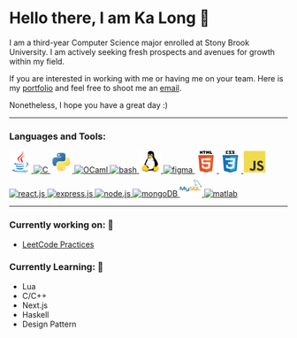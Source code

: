 # Hello there, I am Ka Long 👋

I am a third-year Computer Science major enrolled at Stony Brook University. I am actively seeking fresh prospects and avenues for growth within my field.

If you are interested in working with me or having me on your team. Here is my [portfolio](https://kalongn.github.io/Portfolio-Website/) and feel free to shoot me an [email](mailto:djklsslk@gmail.com).

Nonetheless, I hope you have a great day :)

---
<h3 align="left">Languages and Tools: </h3>
<p align="left"> 
    <a href="https://www.java.com" target="_blank" rel="noreferrer"> 
        <img src="https://raw.githubusercontent.com/devicons/devicon/master/icons/java/java-original.svg" alt="java" width="40" height="40"/> 
    </a>
    <a href="https://www.learn-c.org/" target="_blank" rel="noreferrer"> 
        <img src="https://upload.wikimedia.org/wikipedia/commons/1/18/C_Programming_Language.svg" alt="C" width="40" height="40"/> 
    </a>
    <a href="https://www.python.org" target="_blank" rel="noreferrer"> 
        <img src="https://raw.githubusercontent.com/devicons/devicon/master/icons/python/python-original.svg" alt="python" width="40" height="40"/> 
    </a> 
    <a href="https://ocaml.org/" target="_blank" rel="noreferrer"> 
        <img src="https://cdn.jsdelivr.net/gh/devicons/devicon/icons/ocaml/ocaml-original.svg" alt="OCaml" width="40" height="40"/> 
    </a> 
    <a href="https://www.gnu.org/software/bash/" target="_blank" rel="noreferrer"> 
        <img src="https://upload.wikimedia.org/wikipedia/commons/4/4b/Bash_Logo_Colored.svg" alt="bash" width="40" height="40" background-color="white"/> 
    </a> 
    <a href="https://www.linux.org/" target="_blank" rel="noreferrer"> 
        <img src="https://raw.githubusercontent.com/devicons/devicon/master/icons/linux/linux-original.svg" alt="linux" width="40" height="40"/> 
    </a> 
    <a href="https://www.figma.com/" target="_blank" rel="noreferrer"> 
        <img src="https://www.vectorlogo.zone/logos/figma/figma-icon.svg" alt="figma" width="40" height="40"/> 
    </a>
    <a href="https://www.w3.org/html/" target="_blank" rel="noreferrer"> 
        <img src="https://raw.githubusercontent.com/devicons/devicon/master/icons/html5/html5-original-wordmark.svg" alt="html5" width="40" height="40"/> 
    </a> 
    <a href="https://www.w3schools.com/css/" target="_blank" rel="noreferrer">  
        <img src="https://raw.githubusercontent.com/devicons/devicon/master/icons/css3/css3-original-wordmark.svg" alt="css3" width="40" height="40"/> 
    </a> 
    <a href="https://developer.mozilla.org/en-US/docs/Web/JavaScript" target="_blank" rel="noreferrer"> 
        <img src="https://raw.githubusercontent.com/devicons/devicon/master/icons/javascript/javascript-original.svg" alt="javascript" width="40" height="40"/> 
    </a>
    <a href="https://react.dev/" target="_blank" rel="noreferrer"> 
        <img src="https://upload.wikimedia.org/wikipedia/commons/a/a7/React-icon.svg" alt="react.js" width="40" height="40"/> 
    </a>
    <a href="https://expressjs.com/" target="_blank" rel="noreferrer"> 
        <img src="https://expressjs.com/images/favicon.png" alt="express.js" width="40" height="40"/> 
    </a>
    <a href="https://nodejs.org/en" target="_blank" rel="noreferrer"> 
        <img src="https://upload.wikimedia.org/wikipedia/commons/d/d9/Node.js_logo.svg" alt="node.js" width="40" height="40"/> 
    </a>
    <a href="https://www.mongodb.com/" target="_blank" rel="noreferrer"> 
        <img src="https://www.mongodb.com/assets/images/global/favicon.ico" alt="mongoDB" width="40" height="40"/> 
    </a>  
    <a href="https://www.mysql.com/" target="_blank" rel="noreferrer"> 
        <img src="https://raw.githubusercontent.com/devicons/devicon/master/icons/mysql/mysql-original-wordmark.svg" alt="mysql" width="40" height="40"/> 
    </a> 
    <a href="https://www.mathworks.com/" target="_blank" rel="noreferrer"> 
        <img src="https://upload.wikimedia.org/wikipedia/commons/2/21/Matlab_Logo.png" alt="matlab" width="40" height="40"/> 
    </a> 
</p>

---

### Currently working on:  🔭
- [LeetCode Practices](https://github.com/kalongn/LeetCode_Solution)
### Currently Learning: 🌱
- Lua
- C/C++
- Next.js
- Haskell
- Design Pattern
